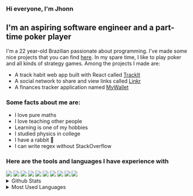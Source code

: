 ### Hi everyone, I'm Jhonn

## I'm an aspiring software engineer and a part-time poker player

I'm a 22 year-old Brazilian passionate about programming. I've made some nice projects that you can find [here]. In my spare time, I like to play poker and all kinds of strategy games. Among the projects I made are:

-   A track habit web app built with React called [TrackIt]
-   A social network to share and view links called [Linkr]
-   A finances tracker application named [MyWallet]

### Some facts about me are:

-   I love pure maths
-   I love teaching other people
-   Learning is one of my hobbies
-   I studied physics in college
-   I have a rabbit 🐇
-   I can write regex without StackOverflow

### Here are the tools and languages I have experience with

<img src="https://img.shields.io/badge/Visual_Studio_Code-0078D4?style=for-the-badge&logo=visual%20studio%20code&logoColor=white"/>

<img src="https://img.shields.io/badge/Fedora-294172?style=for-the-badge&logo=fedora&logoColor=white"/>

<img src="https://img.shields.io/badge/HTML5-E34F26?style=for-the-badge&logo=html5&logoColor=white" />

<img src="https://img.shields.io/badge/CSS3-1572B6?style=for-the-badge&logo=css3&logoColor=white" />

<img src="https://img.shields.io/badge/JavaScript-323330?style=for-the-badge&logo=javascript&logoColor=F7DF1E" />

<img src="https://img.shields.io/badge/React-20232A?style=for-the-badge&logo=react&logoColor=61DAFB" />

<img src="https://img.shields.io/badge/Node.js-339933?style=for-the-badge&logo=nodedotjs&logoColor=white" />

<img src="https://img.shields.io/badge/Express.js-000000?style=for-the-badge&logo=express&logoColor=white" />

<img src="https://img.shields.io/badge/PostgreSQL-316192?style=for-the-badge&logo=postgresql&logoColor=white" />

<img src="https://img.shields.io/badge/Jest-C21325?style=for-the-badge&logo=jest&logoColor=white" />

<details>
    <summary>Github Stats</summary>
    <img align="center" alt="stats" src="https://github-readme-stats.vercel.app/api?username=jhonnatangomes" />
</details>

<details>
    <summary>Most Used Languages</summary>
    <img src="https://github-readme-stats.vercel.app/api/top-langs/?username=jhonnatangomes"/>
</details>

[here]: https://github.com/jhonnatangomes?tab=repositories
[trackit]: https://github.com/jhonnatangomes/trackit
[linkr]: https://github.com/jhonnatangomes/linkr
[mywallet]: https://github.com/jhonnatangomes/my-wallet-frontend
